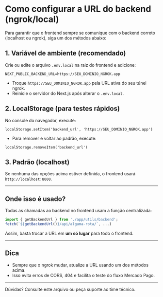# Como configurar a URL do backend (ngrok/local)

Para garantir que o frontend sempre se comunique com o backend correto (localhost ou ngrok), siga um dos métodos abaixo:

## 1. Variável de ambiente (recomendado)

Crie ou edite o arquivo `.env.local` na raiz do frontend e adicione:

```
NEXT_PUBLIC_BACKEND_URL=https://SEU_DOMINIO_NGROK.app
```

- Troque `https://SEU_DOMINIO_NGROK.app` pela URL ativa do seu túnel ngrok.
- Reinicie o servidor do Next.js após alterar o `.env.local`.

## 2. LocalStorage (para testes rápidos)

No console do navegador, execute:

```
localStorage.setItem('backend_url', 'https://SEU_DOMINIO_NGROK.app')
```

- Para remover e voltar ao padrão, execute:
```
localStorage.removeItem('backend_url')
```

## 3. Padrão (localhost)

Se nenhuma das opções acima estiver definida, o frontend usará `http://localhost:8000`.

---

## Onde isso é usado?

Todas as chamadas ao backend no frontend usam a função centralizada:

```ts
import { getBackendUrl } from './app/utils/backend';
fetch(`${getBackendUrl()}/api/alguma-rota/`, ...)
```

Assim, basta trocar a URL em **um só lugar** para todo o frontend.

---

## Dica
- Sempre que o ngrok mudar, atualize a URL usando um dos métodos acima.
- Isso evita erros de CORS, 404 e facilita o teste do fluxo Mercado Pago.

---

Dúvidas? Consulte este arquivo ou peça suporte ao time técnico.
